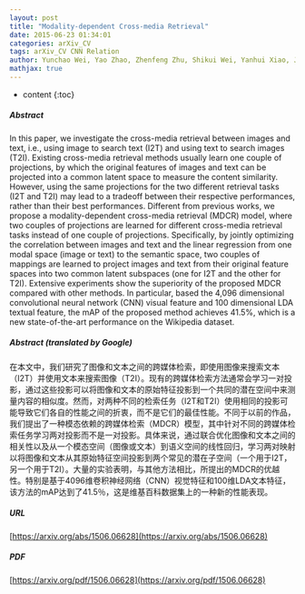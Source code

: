 ```yaml
---
layout: post
title: "Modality-dependent Cross-media Retrieval"
date: 2015-06-23 01:34:01
categories: arXiv_CV
tags: arXiv_CV CNN Relation
author: Yunchao Wei, Yao Zhao, Zhenfeng Zhu, Shikui Wei, Yanhui Xiao, Jiashi Feng, Shuicheng Yan
mathjax: true
---
```


* content
{:toc}

##### Abstract
In this paper, we investigate the cross-media retrieval between images and text, i.e., using image to search text (I2T) and using text to search images (T2I). Existing cross-media retrieval methods usually learn one couple of projections, by which the original features of images and text can be projected into a common latent space to measure the content similarity. However, using the same projections for the two different retrieval tasks (I2T and T2I) may lead to a tradeoff between their respective performances, rather than their best performances. Different from previous works, we propose a modality-dependent cross-media retrieval (MDCR) model, where two couples of projections are learned for different cross-media retrieval tasks instead of one couple of projections. Specifically, by jointly optimizing the correlation between images and text and the linear regression from one modal space (image or text) to the semantic space, two couples of mappings are learned to project images and text from their original feature spaces into two common latent subspaces (one for I2T and the other for T2I). Extensive experiments show the superiority of the proposed MDCR compared with other methods. In particular, based the 4,096 dimensional convolutional neural network (CNN) visual feature and 100 dimensional LDA textual feature, the mAP of the proposed method achieves 41.5\%, which is a new state-of-the-art performance on the Wikipedia dataset.

##### Abstract (translated by Google)
在本文中，我们研究了图像和文本之间的跨媒体检索，即使用图像来搜索文本（I2T）并使用文本来搜索图像（T2I）。现有的跨媒体检索方法通常会学习一对投影，通过这些投影可以将图像和文本的原始特征投影到一个共同的潜在空间中来测量内容的相似度。然而，对两种不同的检索任务（I2T和T2I）使用相同的投影可能导致它们各自的性能之间的折衷，而不是它们的最佳性能。不同于以前的作品，我们提出了一种模态依赖的跨媒体检索（MDCR）模型，其中针对不同的跨媒体检索任务学习两对投影而不是一对投影。具体来说，通过联合优化图像和文本之间的相关性以及从一个模态空间（图像或文本）到语义空间的线性回归，学习两对映射以将图像和文本从其原始特征空间投影到两个常见的潜在子空间（一个用于I2T，另一个用于T2I）。大量的实验表明，与其他方法相比，所提出的MDCR的优越性。特别是基于4096维卷积神经网络（CNN）视觉特征和100维LDA文本特征，该方法的mAP达到了41.5％，这是维基百科数据集上的一种新的性能表现。

##### URL
[https://arxiv.org/abs/1506.06628](https://arxiv.org/abs/1506.06628)

##### PDF
[https://arxiv.org/pdf/1506.06628](https://arxiv.org/pdf/1506.06628)

